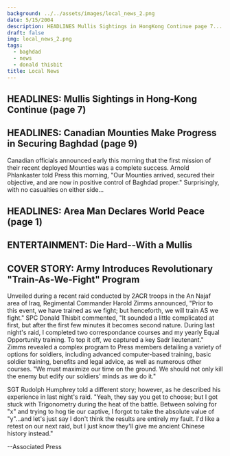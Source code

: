 ```yaml
---
background: ../../assets/images/local_news_2.png
date: 5/15/2004
description: HEADLINES Mullis Sightings in HongKong Continue page 7...
draft: false
img: local_news_2.png
tags:
  - baghdad
  - news
  - donald thisbit
title: Local News
---
```


## HEADLINES: Mullis Sightings in Hong-Kong Continue (page 7)

## HEADLINES: Canadian Mounties Make Progress in Securing Baghdad (page 9)

Canadian officials announced early this morning that the first mission of their recent deployed Mounties was a complete success. Arnold Phlankaster told Press this morning, "Our Mounties arrived, secured their objective, and are now in positive control of Baghdad proper." Surprisingly, with no casualties on either side...

## HEADLINES: Area Man Declares World Peace (page 1)

## ENTERTAINMENT: Die Hard--With a Mullis

## COVER STORY: Army Introduces Revolutionary "Train-As-We-Fight" Program

Unveiled during a recent raid conducted by 2ACR troops in the An Najaf area of Iraq, Regimental Commander Harold Zimms announced, "Prior to this event, we have trained as we fight; but henceforth, we will train AS we fight." SPC Donald Thisbit commented, "It sounded a little complicated at first, but after the first few minutes it becomes second nature. During last night's raid, I completed two correspondance courses and my yearly Equal Opportunity training. To top it off, we captured a key Sadr lieutenant." Zimms revealed a complex program to Press members detailing a variety of options for soldiers, including advanced computer-based training, basic soldier training, benefits and legal advice, as well as numerous other courses. "We must maximize our time on the ground. We should not only kill the enemy but edify our soldiers' minds as we do it."

SGT Rudolph Humphrey told a different story; however, as he described his experience in last night's raid. "Yeah, they say you get to choose; but I got stuck with Trigonometry during the heat of the battle. Between solving for "x" and trying to hog tie our captive, I forgot to take the absolute value of "y"...and let's just say I don't think the results are entirely my fault. I'd like a retest on our next raid, but I just know they'll give me ancient Chinese history instead."

\--Associated Press
